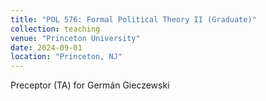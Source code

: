 ```yaml
---
title: "POL 576: Formal Political Theory II (Graduate)"
collection: teaching
venue: "Princeton University"
date: 2024-09-01
location: "Princeton, NJ"
---
```


Preceptor (TA) for Germán Gieczewski
